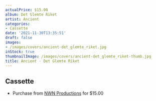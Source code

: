 ```yaml
---
actualPrice: $15.00
album: Det Glemte Riket
artist: Ancient
categories:
- Cassette
date: '2021-11-30T13:35:51'
draft: false
images:
- /images/covers/ancient-det_glemte_riket.jpg
inStock: true
thumbnailImage: /images/covers/ancient-det_glemte_riket-thumb.jpg
title: Ancient - Det Glemte Riket
---
```


## Cassette
* Purchase from [NWN Productions](http://shop.nwnprod.com/index.php?route=product/product&path=73&product_id=18814&sort=pd.name&order=ASC) for $15.00
